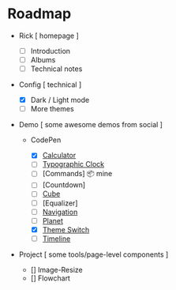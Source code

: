 # Roadmap

- Rick [ homepage ]

  - [ ] Introduction
  - [ ] Albums
  - [ ] Technical notes

- Config [ technical ]

  - [x] Dark / Light mode
  - [ ] More themes

- Demo [ some awesome demos from social ]

  - CodePen

    - [x] [Calculator](https://codepen.io/rickyeckhardt/pen/eYNzRQJ)
    - [ ] [Typographic Clock](https://codepen.io/graphilla/pen/zEZKpN)
    - [ ] [Commands] 📦 mine
    - [ ] [Countdown]
    - [ ] [Cube](https://codepen.io/bsehovac/pen/EMyWVv)
    - [ ] [Equalizer]
    - [ ] [Navigation](https://codepen.io/katydecorah/pen/nYLbEN)
    - [ ] [Planet](https://codepen.io/piotrkalinowski/pen/yMXomv)
    - [x] [Theme Switch](https://codepen.io/isaaclouzeiro/pen/YzRzmwQ)
    - [ ] [Timeline](https://codepen.io/knyttneve/pen/bgvmma)

- Project [ some tools/page-level components ]

  - [] Image-Resize
  - [] Flowchart
